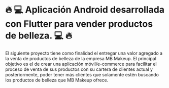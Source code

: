 # :fire: :computer: Aplicación Android desarrollada con Flutter para vender productos de belleza. :computer: :fire:

El siguiente proyecto tiene como finalidad el entregar una valor agregado a la venta de productos de belleza de la empresa MB Makeup. El principal objetivo es el de crear una aplicación móvil/e-commerce para facilitar el proceso de venta de sus productos con su cartera de clientes actual y posteriormente, poder tener más clientes que solamente estén buscando los productos de belleza que MB Makeup ofrece. 

